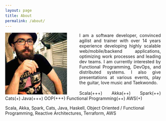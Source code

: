```yaml
---
layout: page
title: About
permalink: /about/
---
```


<div class="overflow: auto;">
  <img style="float: left;margin-right:40px;" src="/images/avatar.jpg" width="200" height="200">
  <p style="text-align:justify; text-justify: inter-word;">I am a software developer, convinced agilist and trainer with over 14 years experience developing highly scalable web/mobile/backend applications, optimizing work processes and leading dev teams. I am currently interested by Functional Programming, DevOps, and distributed systems. I also give presentations at various events, play the guitar, love music and Taekwondo.
  <br/><br/>
  Scala<span class="star">(+++)</span>
  Akka<span class="star">(++)</span>
  Spark<span class="star">(++)</span>
  Cats<span class="star">(+)</span>
  Java<span class="star">(+++)</span>
  OOP<span class="star">(+++)</span>
  Functional Programming<span class="star">(++)</span>
  AWS<span class="star">(+)</span>

  Scala, Akka, Spark, Cats, Java, Haskell, Object Oriented / Functional Programming, Reactive Architectures, Terraform, AWS
</div>
